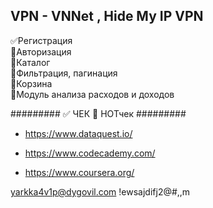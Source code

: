 VPN - 
VNNet , Hide My IP VPN
-------
:white_check_mark:Регистрация<br>
:black_square_button:Авторизация<br>
:black_square_button:Каталог<br>
:black_square_button:Фильтрация, пагинация<br>
:black_square_button:Корзина<br>
:black_square_button:Модуль анализа расходов и доходов<br>


#########
:white_check_mark: ЧЕК
:black_square_button: НОТчек
#########
- https://www.dataquest.io/

- https://www.codecademy.com/
- https://www.coursera.org/

yarkka4v1p@dygovil.com
!ewsajdifj2@#,,m
